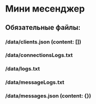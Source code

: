 # Мини месенджер

## Обязательные файлы:
### /data/clients.json (content: [])
### /data/connectionsLogs.txt
### /data/logs.txt
### /data/messageLogs.txt
### /data/messages.json (content: {})
